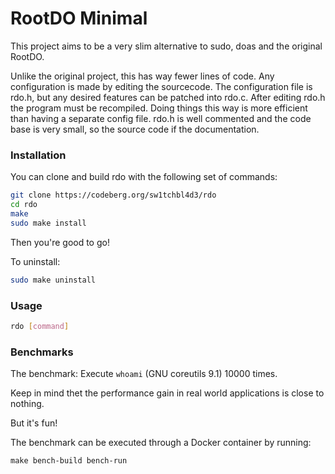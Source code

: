 # RootDO Minimal

This project aims to be a very slim alternative to sudo, doas and the original RootDO.

Unlike the original project, this has way fewer lines of code.
Any configuration is made by editing the sourcecode.
The configuration file is rdo.h, but any desired features can be patched into rdo.c.
After editing rdo.h the program must be recompiled.
Doing things this way is more efficient than having a separate config file.
rdo.h is well commented and the code base is very small, so the source code if the documentation.

### Installation

You can clone and build rdo with the following set of commands:

```sh
git clone https://codeberg.org/sw1tchbl4d3/rdo
cd rdo
make
sudo make install
```

Then you're good to go!

To uninstall:
```sh
sudo make uninstall
```

### Usage

```sh
rdo [command]
```

### Benchmarks

The benchmark: Execute `whoami` (GNU coreutils 9.1) 10000 times.

Keep in mind thet the performance gain in real world applications is close to nothing.

But it's fun!

The benchmark can be executed through a Docker container by running:

```
make bench-build bench-run
```
